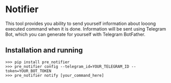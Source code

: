 # Notifier
This tool provides you ability to send yourself information about looong executed command when it is done. Information will be sent using Telegram Bot, which you can generate for yourself with Telegram BotFather.

## Installation and running
```shell
>>> pip install pre_notifier
>>> pre_notifier config --telegram_id=YOUR_TELEGRAM_ID --token=YOUR_BOT_TOKEN
>>> pre_notifier notify [your_command_here]
```